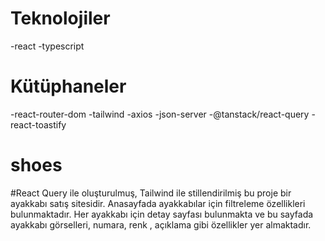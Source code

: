 # Teknolojiler 

-react
-typescript

# Kütüphaneler
-react-router-dom
-tailwind
-axios
-json-server
-@tanstack/react-query
-react-toastify
# shoes

#React Query ile oluşturulmuş, Tailwind ile stillendirilmiş bu proje bir ayakkabı satış sitesidir. Anasayfada ayakkabılar için filtreleme özellikleri bulunmaktadır. Her ayakkabı için detay sayfası bulunmakta ve bu sayfada ayakkabı görselleri, numara, renk , açıklama gibi özellikler yer almaktadır.
